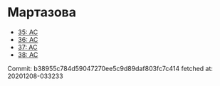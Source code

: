 # Мартазова
- [35: AC](35.md)
- [36: AC](36.md)
- [37: AC](37.md)
- [38: AC](38.md)

Commit: b38955c784d59047270ee5c9d89daf803fc7c414
 fetched at: 20201208-033233
